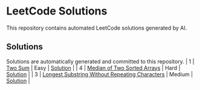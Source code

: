 # LeetCode Solutions

This repository contains automated LeetCode solutions generated by AI.

## Solutions

Solutions are automatically generated and committed to this repository.
| 1 | [Two Sum](https://leetcode.com/problems/two-sum/) | Easy | [Solution](easy\1-two-sum.js) |
| 4 | [Median of Two Sorted Arrays](https://leetcode.com/problems/median-of-two-sorted-arrays/) | Hard | [Solution](hard\4-median-of-two-sorted-arrays.py) |
| 3 | [Longest Substring Without Repeating Characters](https://leetcode.com/problems/longest-substring-without-repeating-characters/) | Medium | [Solution](medium\3-longest-substring-without-repeating-characters.py) |
